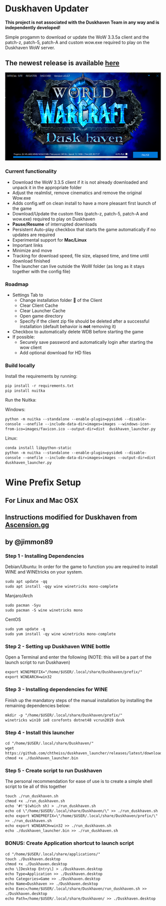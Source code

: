 # Duskhaven Updater

**This project is not associated with the Duskhaven Team in any way and is independently developed!**

Simple progamm to download or update the WoW 3.3.5a client and the patch-z, patch-5, patch-A and custom wow.exe required to play on the Duskhaven WoW server.

## **The newest release is available [here](https://github.com/chtheiss/duskhaven_launcher/releases/latest/)**

<p align="center">
    <img src="https://github.com/chtheiss/duskhaven_launcher/blob/main/readme-images/launcher.png" />
</p>

### Current functionality

- Download the WoW 3.3.5 client if it is not already downloaded and unpack it in the appropriate folder
- Adjust the realmlist, remove cinematics and remove the original Wow.exe
- Adds config.wtf on clean install to have a more pleasant first launch of the game
- Download/Update the custom files (patch-z, patch-5, patch-A and wow.exe) required to play on Duskhaven
- **Pause/Resume** of interrupted downloads
- Persistent Auto-play checkbox that starts the game automatically if no updates are required
- Experimental support for **Mac/Linux**
- Important links
- Minimize and move
- Tracking for download speed, file size, elapsed time, and time until download finished
- The launcher can live outside the WoW folder (as long as it stays together with the config file)

### Roadmap

- Settings Tab to
  - Change installation folder 📂 of the Client
  - Clear Client Cache
  - Clear Launcher Cache
  - Open game directory
  - Specify if the client zip file should be deleted after a successful installation (default behavior is **not** removing it)
- Checkbox to automatically delete WDB before starting the game
- If possible:
  - Securely save password and automatically login after starting the wow client
  - Add optional download for HD files

### Build locally

Install the requirements by running:

```
pip install -r requirements.txt
pip install nuitka
```

Run the Nuitka:

Windows:

```
python -m nuitka --standalone --enable-plugin=pyside6 --disable-console --onefile --include-data-dir=images=images --windows-icon-from-ico=images/favicon.ico --output-dir=dist  duskhaven_launcher.py
```

Linux:

```
conda install libpython-static
python -m nuitka --standalone --enable-plugin=pyside6 --disable-console --onefile --include-data-dir=images=images --output-dir=dist  duskhaven_launcher.py
```

# Wine Prefix Setup
## **For Linux and Mac OSX**
## Instructions modified for Duskhaven from [Ascension.gg](https://ascension.gg/download/unix)
## by @jimmon89
### **Step 1 - Installing Dependencies**

Debian/Ubuntu:
In order for the game to function you are required to install WINE and WINEtricks on your system.
```
sudo apt update -qq
sudo apt install -qqy wine winetricks mono-complete
```

Manjaro/Arch
```
sudo pacman -Syu
sudo pacman -S wine winetricks mono
```

CentOS
```
sudo yum update -q
sudo yum install -qy wine winetricks mono-complete
```

### **Step 2 - Setting up Duskhaven WINE bottle**
Open a Terminal and enter the following
(NOTE: this will be a part of the launch script to run Duskhaven)
```
export WINEPREFIX="/home/$USER/.local/share/Duskhaven/prefix/"
export WINEARCH=win32
```

### **Step 3 - Installing dependencies for WINE**
Finish up the mandatory steps of the manual installation by installing the remaining dependencies below:
```
mkdir -p "/home/$USER/.local/share/Duskhaven/prefix/"
winetricks win10 ie8 corefonts dotnet48 vcrun2019 dxvk
```

### **Step 4 - Install this launcher**
```
cd "/home/$USER/.local/share/Duskhaven/"
wget https://github.com/chtheiss/duskhaven_launcher/releases/latest/download/duskhaven_launcher.bin
chmod +x ./duskhaven_launcher.bin
```

### **Step 5 - Create script to run Duskhaven**
The personal recommendation for ease of use is to create a simple shell script to tie all of this together
```
touch ./run_duskhaven.sh
chmod +x ./run_duskhaven.sh
echo '#!'$(which sh) > ./run_duskhaven.sh
echo cd \"/home/$USER/.local/share/Duskhaven/\" >> ./run_duskhaven.sh
echo export WINEPREFIX=\"/home/$USER/.local/share/Duskhaven/prefix/\" >> ./run_duskhaven.sh
echo export WINEARCH=win32 >> ./run_duskhaven.sh
echo ./duskhaven_launcher.bin >> ./run_duskhaven.sh
```

### **BONUS: Create Application shortcut to launch script**
```
cd "/home/$USER/.local/share/applications/"
touch ./Duskhaven.desktop
chmod +x ./Duskhaven.desktop
echo \[Desktop Entry\] > ./Duskhaven.desktop
echo Type=Application >> ./Duskhaven.desktop
echo Categories=Game >> ./Duskhaven.desktop
echo Name=Duskhaven >> ./Duskhaven.desktop
echo Exec=/home/$USER/.local/share/Duskhaven/run_duskhaven.sh >> ./Duskhaven.desktop
echo Path=/home/$USER/.local/share/Duskhaven/ >> ./Duskhaven.desktop
```
